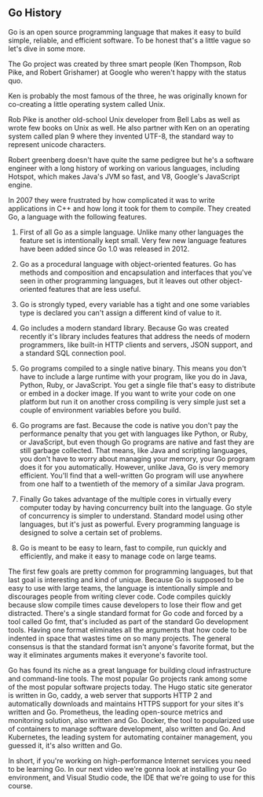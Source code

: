 ## Go History

Go is an open source programming language that makes it easy to build simple, reliable, and efficient software. To be honest that's a little vague so let's dive in some more. 

The Go project was created by three smart people (Ken Thompson, Rob Pike, and Robert Grishamer) at Google who weren't happy with the status quo.

Ken is probably the most famous of the three, he was originally known for co-creating a little operating system called Unix. 

Rob Pike is another old-school Unix developer from Bell Labs as well as wrote few books on Unix as well. He also partner with Ken on an operating system called plan 9 where they invented UTF-8, the standard way to represent unicode characters.

Robert greenberg doesn't have quite the same pedigree but he's a software engineer with a long history of working on various languages, including Hotspot, which makes Java's JVM so fast, and V8, Google's JavaScript engine.


In 2007 they were frustrated by how complicated it was to write applications in C++ and how long it took for them to compile. They created Go, a language with the following features. 

1. First of all Go as a simple language. Unlike many other languages the feature set is intentionally kept small. Very few new language features have been added since Go 1.0 was released in 2012.

2. Go as a procedural language with object-oriented features. Go has methods and composition and encapsulation and interfaces that you've seen in other programming languages, but it leaves out other object-oriented features that are less useful. 

3. Go is strongly typed, every variable has a tight and one some variables type is declared you can't assign a different kind of value to it.

4. Go includes a modern standard library. Because Go was created recently it's library includes features that address the needs of modern programmers, like built-in HTTP clients and servers, JSON support, and a standard SQL connection pool. 

5. Go programs compiled to a single native binary. This means you don't have to include a large runtime with your program, like you do in Java, Python, Ruby, or JavaScript. You get a single file that's easy to distribute or embed in a docker image. If you want to write your code on one platform but run it on another cross compiling is very simple just set a couple of environment variables before you build. 

6. Go programs are fast. Because the code is native you don't pay the performance penalty that you get with languages like Python, or Ruby, or JavaScript, but even though Go programs are native and fast they are still garbage collected. That means, like Java and scripting languages, you don't have to worry about managing your memory, your Go program does it for you automatically. However, unlike Java, Go is very memory efficient. You'll find that a well-written Go program will use anywhere from one half to a twentieth of the memory of a similar Java program.

7. Finally Go takes advantage of the multiple cores in virtually every computer today by having concurrency built into the language. Go style of concurrency is simpler to understand. Standard model using other languages, but it's just as powerful. Every programming language is designed to solve a certain set of problems.

8. Go is meant to be easy to learn, fast to compile, run quickly and efficiently, and make it easy to manage code on large teams.

The first few goals are pretty common for programming languages, but that last goal is interesting and kind of unique. Because Go is supposed to be easy to use with large teams, the language is intentionally simple and discourages people from writing clever code. Code compiles quickly because slow compile times cause developers to lose their flow and get distracted. There's a single standard format for Go code and forced by a tool called Go fmt, that's included as part of the standard Go development tools. Having one format eliminates all the arguments that how code to be indented in space that wastes time on so many projects. The general consensus is that the standard format isn't anyone's favorite format, but the way it eliminates arguments makes it everyone's favorite tool. 

Go has found its niche as a great language for building cloud infrastructure and command-line tools. The most popular Go projects rank among some of the most popular software projects today. The Hugo static site generator is written in Go, caddy, a web server that supports HTTP 2 and automatically downloads and maintains HTTPS support for your sites it's written and Go. Prometheus, the leading open-source metrics and monitoring solution, also written and Go. Docker, the tool to popularized use of containers to manage software development, also written and Go. And Kubernetes, the leading system for automating container management, you guessed it, it's also written and Go. 

In short, if you're working on high-performance Internet services you need to be learning Go. In our next video we're gonna look at installing your Go environment, and Visual Studio code, the IDE that we're going to use for this course.